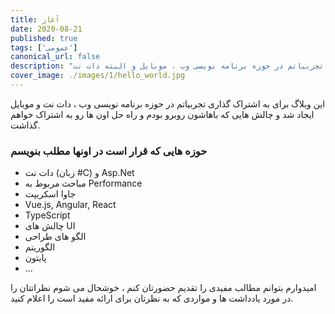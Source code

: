 ```yaml
---
title: آغاز
date: 2020-08-21
published: true
tags: ['عمومی']
canonical_url: false
description: "در اینجا خواهم نوشت از تجربیاتم در حوزه برنامه نویسی وب ، موبایل و البته دات نت"
cover_image: ./images/1/hello_world.jpg
---
```


این وبلاگ برای به اشتراک گذاری تجربیاتم در حوزه برنامه نویسی وب ، دات نت و موبایل ایجاد شد و چالش هایی که باهاشون روبرو بودم و راه حل اون ها رو به اشتراک خواهم گذاشت.


### حوزه هایی که قرار است در اونها مطلب بنویسم


*   دات نت (زبان #C) و Asp.Net 
*   مباحث مربوط به Performance
*   جاوا اسکریپت
*   Vue.js, Angular, React
*   TypeScript
*   چالش های UI
*   الگو های طراحی
*   الگوریتم
*   پایتون
*   ...


امیدوارم بتوانم مطالب مفیدی را تقدیم حضورتان کنم ، خوشحال می شوم نظراتتان را در مورد یادداشت ها و مواردی که به نظرتان برای ارائه مفید است را اعلام کنید.